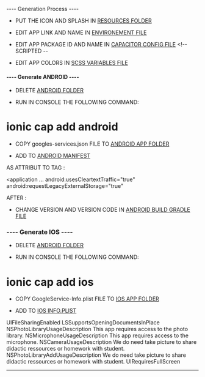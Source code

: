 ---- Generation Process ----

- PUT THE ICON AND SPLASH IN [RESOURCES FOLDER](./resources/)  <!-- SCRIPTED -->

- EDIT APP LINK AND NAME IN [ENVIRONEMENT FILE](./src/environments/environment.prod.ts)   <!-- SCRIPTED -->

- EDIT APP PACKAGE ID AND NAME IN [CAPACITOR CONFIG FILE](./capacitor.config.ts) <!-- SCRIPTED --

- EDIT APP COLORS IN [SCSS VARIABLES FILE](./src/theme/variables.scss)




#### ---- Generate ANDROID ----


- DELETE [ANDROID FOLDER](./android/)  <!-- SCRIPTED -->


- RUN IN CONSOLE THE FOLLOWING COMMAND: <!-- SCRIPTED -->

# ionic cap add android


- COPY googles-services.json FILE TO [ANDROID APP FOLDER](./android/app/)  <!-- SCRIPTED -->


- ADD TO [ANDROID MANIFEST](./android/app/src/main/AndroidManifest.xml) <!-- SCRIPTED -->

AS ATTRIBUT TO <application> TAG :

<application
...
android:usesCleartextTraffic="true"
android:requestLegacyExternalStorage="true"
>

AFTER <uses-permission android:name="android.permission.INTERNET" /> :

<uses-permission android:name="android.permission.READ_MEDIA_IMAGES"/>
<uses-permission android:name="android.permission.READ_EXTERNAL_STORAGE" />
<uses-permission android:name="android.permission.WRITE_EXTERNAL_STORAGE" />
<uses-permission android:name="android.permission.CAMERA" />
<uses-feature android:name="android.hardware.camera" />
<uses-feature android:name="android.hardware.camera.autofocus" />


- CHANGE VERSION AND VERSION CODE IN [ANDROID BUILD GRADLE FILE](./android/app/build.gradle) <!-- LINE 9 AND 10 --> <!-- SCRIPTED -->




### ---- Generate IOS ----

- DELETE [ANDROID FOLDER](./ios/) <!-- SCRIPTED -->


- RUN IN CONSOLE THE FOLLOWING COMMAND: <!-- SCRIPTED -->

# ionic cap add ios


- COPY GoogleService-Info.plist FILE TO [IOS APP FOLDER](./ios/App/App/) <!-- SCRIPTED -->


- ADD TO [IOS INFO.PLIST](./ios/App/App/Info.plist) <!-- SCRIPTED -->

<key>UIFileSharingEnabled</key>
<true/>
<key>LSSupportsOpeningDocumentsInPlace</key>
<true/>
<key>NSPhotoLibraryUsageDescription</key>
<string>This app requires access to the photo library.</string>
<key>NSMicrophoneUsageDescription</key>
<string>This app requires access to the microphone.</string>
<key>NSCameraUsageDescription</key>
<string> We do need take picture to share didactic ressources or homework with student. </string>
<key>NSPhotoLibraryAddUsageDescription</key>
<string> We do need take picture to share didactic ressources or homework with student. </string>
<key>UIRequiresFullScreen</key>
<true />


---------------------